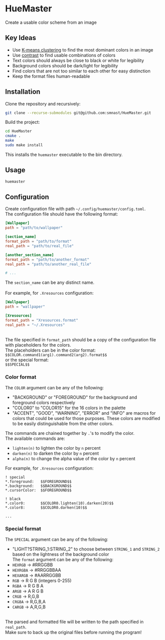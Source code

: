 # HueMaster
Create a usable color scheme from an image

## Key Ideas
* Use [K-means clustering](https://en.wikipedia.org/wiki/K-means_clustering) to find the most dominant colors in an image
* Use [contrast](https://webaim.org/resources/contrastchecker/) to find usable combinations of colors
* Text colors should always be close to black or white for legibility
* Background colors should be dark/light for legibility
* Find colors that are not too similar to each other for easy distinction
* Keep the format files human-readable

## Installation
Clone the repository and recursively:
```bash
git clone --recurse-submodules git@github.com:smnast/HueMaster.git
```

Build the project:
```bash
cd HueMaster
cmake .
make
sudo make install
```

This installs the `huemaster` executable to the bin directory.

## Usage
```bash
huemaster
```

## Configuration
Create configuration file with path `~/.config/huemaster/config.toml`.\
The configuration file should have the following format:
```toml
[Wallpaper]
path = "path/to/wallpaper"

[section_name]
format_path = "path/to/format"
real_path = "path/to/real_file"

[another_section_name]
format_path = "path/to/another_format"
real_path = "path/to/another_real_file"

# ...
```
The `section_name` can be any distinct name.\
\
For example, for `.Xresources` configuration:
```toml
[Wallpaper]
path = "wallpaper"

[Xresources]
format_path = "Xresources.format"
real_path = "~/.Xresources"
```
\
The file specified in `format_path` should be a copy of the configuration file with placeholders for the colors.\
The placeholders can be in the color format: \
`$$COLOR.command1(arg1).command2(arg2).format$$` \
or the special format: \
`$$SPECIAL$$`

### Color format

The `COLOR` argument can be any of the following:
* "BACKGROUND" or "FOREGROUND" for the background and foreground colors respectively
* "COLOR0" to "COLOR15" for the 16 colors in the palette
* "ACCENT", "GOOD", "WARNING", "ERROR" and "INFO" are macros for colors that could be used for those purposes.
These colors are modified to be easily distinguishable from the other colors.

The commands are chained together by `.`'s to modify the color.\
The available commands are:
* `lighten(n)` to lighten the color by `n` percent
* `darken(n)` to darken the color by `n` percent
* `alpha(n)` to change the alpha value of the color by `n` percent

For example, for `.Xresources` configuration:
```Xresources
! special
*.foreground:   $$FOREGROUND$$
*.background:   $$BACKGROUND$$
*.cursorColor:  $$FOREGROUND$$

! black
*.color0:       $$COLOR0.lighten(10).darken(20)$$
*.color8:       $$COLOR0.darken(10)$$

...
```

### Special format

The `SPECIAL` argument can be any of the following:
* "LIGHT?STRING_1:STRING_2" to choose between `STRING_1` and `STRING_2` based on the lightness of the background color
\
The `format` argument can be any of the following:
* `HEXRGB` -> #RRGGBB
* `HEXRGBA` -> #RRGGBBAA
* `HEXARGB` -> #AARRGGBB
* `RGB` -> R G B (integers 0-255)
* `RGBA` -> R G B A 
* `ARGB` -> A R G B
* `CRGB` -> R,G,B
* `CRGBA` -> R,G,B,A 
* `CARGB` -> A,R,G,B

\
The parsed and formatted file will be written to the path specified in `real_path`.\
Make sure to back up the original files before running the program!

